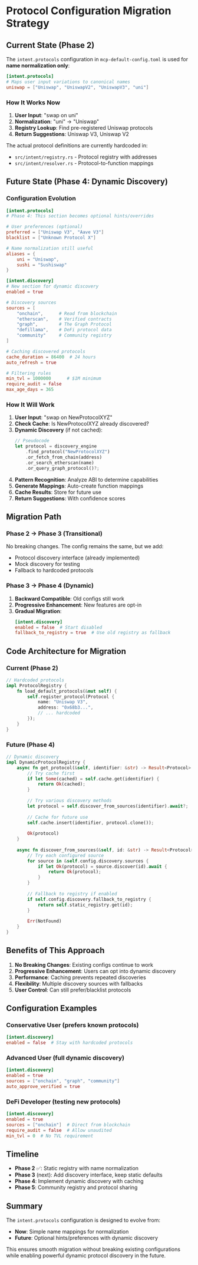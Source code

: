 # Protocol Configuration Migration Strategy

## Current State (Phase 2)

The `intent.protocols` configuration in `mcp-default-config.toml` is used for **name normalization only**:

```toml
[intent.protocols]
# Maps user input variations to canonical names
uniswap = ["Uniswap", "UniswapV2", "UniswapV3", "uni"]
```

### How It Works Now

1. **User Input**: "swap on uni"
2. **Normalization**: "uni" → "Uniswap"
3. **Registry Lookup**: Find pre-registered Uniswap protocols
4. **Return Suggestions**: Uniswap V3, Uniswap V2

The actual protocol definitions are currently hardcoded in:
- `src/intent/registry.rs` - Protocol registry with addresses
- `src/intent/resolver.rs` - Protocol-to-function mappings

## Future State (Phase 4: Dynamic Discovery)

### Configuration Evolution

```toml
[intent.protocols]
# Phase 4: This section becomes optional hints/overrides

# User preferences (optional)
preferred = ["Uniswap V3", "Aave V3"]
blacklist = ["Unknown Protocol X"]

# Name normalization still useful
aliases = {
    uni = "Uniswap",
    sushi = "Sushiswap"
}

[intent.discovery]
# New section for dynamic discovery
enabled = true

# Discovery sources
sources = [
    "onchain",      # Read from blockchain
    "etherscan",    # Verified contracts
    "graph",        # The Graph Protocol
    "defillama",    # DeFi protocol data
    "community"     # Community registry
]

# Caching discovered protocols
cache_duration = 86400  # 24 hours
auto_refresh = true

# Filtering rules
min_tvl = 1000000      # $1M minimum
require_audit = false
max_age_days = 365
```

### How It Will Work

1. **User Input**: "swap on NewProtocolXYZ"
2. **Check Cache**: Is NewProtocolXYZ already discovered?
3. **Dynamic Discovery** (if not cached):
   ```rust
   // Pseudocode
   let protocol = discovery_engine
       .find_protocol("NewProtocolXYZ")
       .or_fetch_from_chain(address)
       .or_search_etherscan(name)
       .or_query_graph_protocol()?;
   ```
4. **Pattern Recognition**: Analyze ABI to determine capabilities
5. **Generate Mappings**: Auto-create function mappings
6. **Cache Results**: Store for future use
7. **Return Suggestions**: With confidence scores

## Migration Path

### Phase 2 → Phase 3 (Transitional)
No breaking changes. The config remains the same, but we add:
- Protocol discovery interface (already implemented)
- Mock discovery for testing
- Fallback to hardcoded protocols

### Phase 3 → Phase 4 (Dynamic)
1. **Backward Compatible**: Old configs still work
2. **Progressive Enhancement**: New features are opt-in
3. **Gradual Migration**:
   ```toml
   [intent.discovery]
   enabled = false  # Start disabled
   fallback_to_registry = true  # Use old registry as fallback
   ```

## Code Architecture for Migration

### Current (Phase 2)
```rust
// Hardcoded protocols
impl ProtocolRegistry {
    fn load_default_protocols(&mut self) {
        self.register_protocol(Protocol {
            name: "Uniswap V3",
            address: "0x68b3...",
            // ... hardcoded
        });
    }
}
```

### Future (Phase 4)
```rust
// Dynamic discovery
impl DynamicProtocolRegistry {
    async fn get_protocol(&self, identifier: &str) -> Result<Protocol> {
        // Try cache first
        if let Some(cached) = self.cache.get(identifier) {
            return Ok(cached);
        }
        
        // Try various discovery methods
        let protocol = self.discover_from_sources(identifier).await?;
        
        // Cache for future use
        self.cache.insert(identifier, protocol.clone());
        
        Ok(protocol)
    }
    
    async fn discover_from_sources(&self, id: &str) -> Result<Protocol> {
        // Try each configured source
        for source in &self.config.discovery.sources {
            if let Ok(protocol) = source.discover(id).await {
                return Ok(protocol);
            }
        }
        
        // Fallback to registry if enabled
        if self.config.discovery.fallback_to_registry {
            return self.static_registry.get(id);
        }
        
        Err(NotFound)
    }
}
```

## Benefits of This Approach

1. **No Breaking Changes**: Existing configs continue to work
2. **Progressive Enhancement**: Users can opt into dynamic discovery
3. **Performance**: Caching prevents repeated discoveries
4. **Flexibility**: Multiple discovery sources with fallbacks
5. **User Control**: Can still prefer/blacklist protocols

## Configuration Examples

### Conservative User (prefers known protocols)
```toml
[intent.discovery]
enabled = false  # Stay with hardcoded protocols
```

### Advanced User (full dynamic discovery)
```toml
[intent.discovery]
enabled = true
sources = ["onchain", "graph", "community"]
auto_approve_verified = true
```

### DeFi Developer (testing new protocols)
```toml
[intent.discovery]
enabled = true
sources = ["onchain"]  # Direct from blockchain
require_audit = false  # Allow unaudited
min_tvl = 0  # No TVL requirement
```

## Timeline

- **Phase 2** ✅: Static registry with name normalization
- **Phase 3** (next): Add discovery interface, keep static defaults
- **Phase 4**: Implement dynamic discovery with caching
- **Phase 5**: Community registry and protocol sharing

## Summary

The `intent.protocols` configuration is designed to evolve from:
- **Now**: Simple name mappings for normalization
- **Future**: Optional hints/preferences with dynamic discovery

This ensures smooth migration without breaking existing configurations while enabling powerful dynamic protocol discovery in the future.